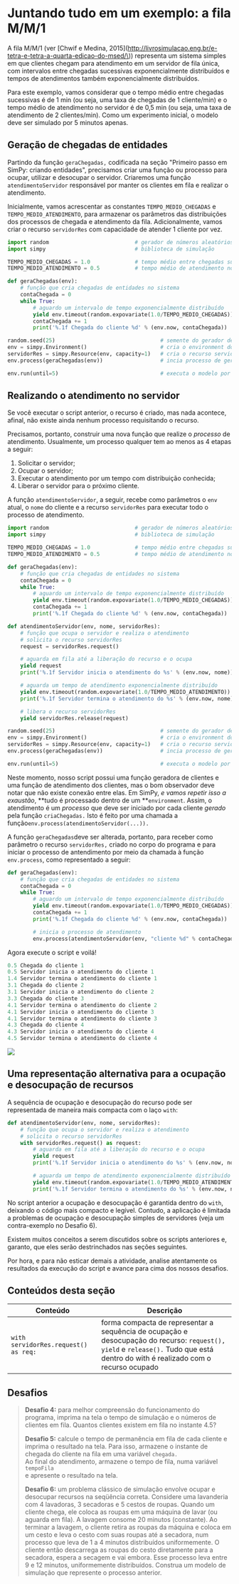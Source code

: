 # Juntando tudo em um exemplo: a fila M/M/1

A fila M/M/1 \(ver [Chwif e Medina, 2015](http://livrosimulacao.eng.br/e-tetra-e-tetra-a-quarta-edicao-do-msed/\)\) representa um sistema simples em que clientes chegam para atendimento em um servidor de fila única, com intervalos entre chegadas sucessivas exponencialmente distribuídos e tempos de atendimentos também exponencialmente distribuídos.

Para este exemplo, vamos considerar que o tempo médio entre chegadas sucessivas é de 1 min \(ou seja, uma taxa de chegadas de 1 cliente/min\) e o tempo médio de atendimento no servidor é de 0,5 min \(ou seja, uma taxa de atendimento de 2 clientes/min\). Como um experimento inicial, o modelo deve ser simulado por 5 minutos apenas.

## Geração de chegadas de entidades

Partindo da função `geraChegadas,` codificada na seção "Primeiro passo em SimPy: criando entidades", precisamos criar uma função ou processo para ocupar, utilizar e desocupar o servidor. Criaremos uma função `atendimentoServidor` responsável por manter os clientes em fila e realizar o atendimento.

Inicialmente, vamos acrescentar as constantes `TEMPO_MEDIO_CHEGADAS` e `TEMPO_MEDIO_ATENDIMENTO`, para armazenar os parâmetros das distribuições dos processos de chegada e atendimento da fila. Adicionalmente, vamos criar o recurso `servidorRes` com capacidade de atender 1 cliente por vez.

```python
import random                           # gerador de números aleatórios
import simpy                            # biblioteca de simulação

TEMPO_MEDIO_CHEGADAS = 1.0              # tempo médio entre chegadas sucessivas de clientes
TEMPO_MEDIO_ATENDIMENTO = 0.5           # tempo médio de atendimento no servidor

def geraChegadas(env):
    # função que cria chegadas de entidades no sistema
    contaChegada = 0
    while True:
        # aguardo um intervalo de tempo exponencialmente distribuído
        yield env.timeout(random.expovariate(1.0/TEMPO_MEDIO_CHEGADAS))
        contaChegada += 1
        print('%.1f Chegada do cliente %d' % (env.now, contaChegada))

random.seed(25)                                 # semente do gerador de números aleatórios
env = simpy.Environment()                       # cria o environment do modelo
servidorRes = simpy.Resource(env, capacity=1)   # cria o recurso servidorRes
env.process(geraChegadas(env))                  # incia processo de geração de chegadas

env.run(until=5)                                # executa o modelo por 10 min
```

## Realizando o atendimento no servidor

Se você executar o script anterior, o recurso é criado, mas nada acontece, afinal, não existe ainda nenhum processo requisitando o recurso.

Precisamos, portanto, construir uma nova função que realize o _processo_ de atendimento. Usualmente, um processo qualquer tem ao menos as 4 etapas a seguir:

1. Solicitar o servidor;
2. Ocupar o servidor;
3. Executar o atendimento por um tempo com distribuição conhecida;
4. Liberar o servidor para o próximo cliente.

A função `atendimentoServidor`, a seguir, recebe como parâmetros o `env` atual, o `nome` do cliente e a recurso `servidorRes` para executar todo o processo de atendimento.

```python
import random                           # gerador de números aleatórios
import simpy                            # biblioteca de simulação

TEMPO_MEDIO_CHEGADAS = 1.0              # tempo médio entre chegadas sucessivas de clientes
TEMPO_MEDIO_ATENDIMENTO = 0.5           # tempo médio de atendimento no servidor

def geraChegadas(env):
    # função que cria chegadas de entidades no sistema
    contaChegada = 0
    while True:
        # aguardo um intervalo de tempo exponencialmente distribuído
        yield env.timeout(random.expovariate(1.0/TEMPO_MEDIO_CHEGADAS))
        contaChegada += 1
        print('%.1f Chegada do cliente %d' % (env.now, contaChegada))

def atendimentoServidor(env, nome, servidorRes):
    # função que ocupa o servidor e realiza o atendimento
    # solicita o recurso servidorRes
    request = servidorRes.request()     

    # aguarda em fila até a liberação do recurso e o ocupa
    yield request                       
    print('%.1f Servidor inicia o atendimento do %s' % (env.now, nome))

    # aguarda um tempo de atendimento exponencialmente distribuído
    yield env.timeout(random.expovariate(1.0/TEMPO_MEDIO_ATENDIMENTO))
    print('%.1f Servidor termina o atendimento do %s' % (env.now, nome))

    # libera o recurso servidorRes
    yield servidorRes.release(request) 

random.seed(25)                                 # semente do gerador de números aleatórios
env = simpy.Environment()                       # cria o environment do modelo
servidorRes = simpy.Resource(env, capacity=1)   # cria o recurso servidorRes
env.process(geraChegadas(env))                  # incia processo de geração de chegadas

env.run(until=5)                                # executa o modelo por 10 min
```

Neste momento, nosso script possui uma função geradora de clientes e uma função de atendimento dos clientes, mas o bom observador deve notar que não existe conexão entre elas. Em SimPy, _e vamos  repetir isso a exaustão_, **tudo é processado dentro de um **`environment`. Assim, o atendimento é um _processo_ que deve ser iniciado por cada cliente _gerado_ pela função `criaChegadas.` Isto é feito por uma chamada a função`env.process(atendimentoServidor(...)).`

A função `geraChegadas`deve ser alterada, portanto, para receber como parâmetro o recurso `servidorRes,`  criado no corpo do programa e para iniciar o processo de antendimento por meio da chamada à função `env.process`, como representado a seguir:

```py
def geraChegadas(env):
    # função que cria chegadas de entidades no sistema
    contaChegada = 0
    while True:
        # aguardo um intervalo de tempo exponencialmente distribuído
        yield env.timeout(random.expovariate(1.0/TEMPO_MEDIO_CHEGADAS))
        contaChegada += 1
        print('%.1f Chegada do cliente %d' % (env.now, contaChegada))

        # inicia o processo de atendimento
        env.process(atendimentoServidor(env, "cliente %d" % contaChegada, servidorRes))
```

Agora execute o script e voilá!

```py
0.5 Chegada do cliente 1
0.5 Servidor inicia o atendimento do cliente 1
1.4 Servidor termina o atendimento do cliente 1
3.1 Chegada do cliente 2
3.1 Servidor inicia o atendimento do cliente 2
3.3 Chegada do cliente 3
4.1 Servidor termina o atendimento do cliente 2
4.1 Servidor inicia o atendimento do cliente 3
4.1 Servidor termina o atendimento do cliente 3
4.3 Chegada do cliente 4
4.3 Servidor inicia o atendimento do cliente 4
4.5 Servidor termina o atendimento do cliente 4
```

![](/assets/fila_banco_mm1.png)

## Uma representação alternativa para a ocupação e desocupação de recursos

A sequência de ocupação e desocupação do recurso pode ser representada de maneira mais compacta com o laço `with`:

```py
def atendimentoServidor(env, nome, servidorRes):
    # função que ocupa o servidor e realiza o atendimento
    # solicita o recurso servidorRes
    with servidorRes.request() as request:
        # aguarda em fila até a liberação do recurso e o ocupa
        yield request                       
        print('%.1f Servidor inicia o atendimento do %s' % (env.now, nome))

        # aguarda um tempo de atendimento exponencialmente distribuído
        yield env.timeout(random.expovariate(1.0/TEMPO_MEDIO_ATENDIMENTO))
        print('%.1f Servidor termina o atendimento do %s' % (env.now, nome))
```

No script anterior a ocupação e desocupação é garantida dentro do `with`, deixando o código mais compacto e legível. Contudo, a aplicação é limitada a problemas de ocupação e desocupação simples de servidores \(veja um contra-exemplo no Desafio 6\).

Existem muitos conceitos a serem discutidos sobre os scripts anteriores e, garanto, que eles serão destrinchados nas seções seguintes.

Por hora, e para não esticar demais a atividade, analise atentamente os resultados da execução do script e avance para cima dos nossos desafios.

## Conteúdos desta seção

| **Conteúdo** | **Descrição** |
| --- | --- |
| `with servidorRes.request() as req:` | forma compacta de representar a sequência de ocupação e desocupação do recurso: `request(), yield` e `release().` Tudo que está dentro do with é realizado com o recurso ocupado |

## Desafios

> **Desafio 4:** para melhor compreensão do funcionamento do programa, imprima na tela o tempo de simulação e o números de clientes em fila. Quantos clientes existem em fila no instante 4.5?
>
> **Desafio 5:** calcule o tempo de permanência em fila de cada cliente e imprima o resultado na tela. Para isso, armazene o instante de chegada do cliente na fila em uma variável `chegada.`  
>  Ao final do atendimento, armazene o tempo de fila, numa variável `tempoFila`  
>  e apresente o resultado na tela.
>
> **Desafio 6:** um problema clássico de simulação envolve ocupar e desocupar recursos na seqüência correta. Considere uma lavanderia com 4 lavadoras, 3 secadoras e 5 cestos de roupas. Quando um cliente chega, ele coloca as roupas em uma máquina de lavar \(ou aguarda em fila\). A lavagem consome 20 minutos \(constante\). Ao terminar a lavagem, o cliente retira as roupas da máquina e coloca em um cesto e leva o cesto com suas roupas até a secadora, num processo que leva de 1 a 4 minutos distribuídos uniformemente. O cliente então descarrega as roupas do cesto diretamente para a secadora, espera a secagem e vai embora. Esse processo leva entre 9 e 12 minutos, uniformemente distribuídos. Construa um modelo de simulação que represente o processo anterior.



